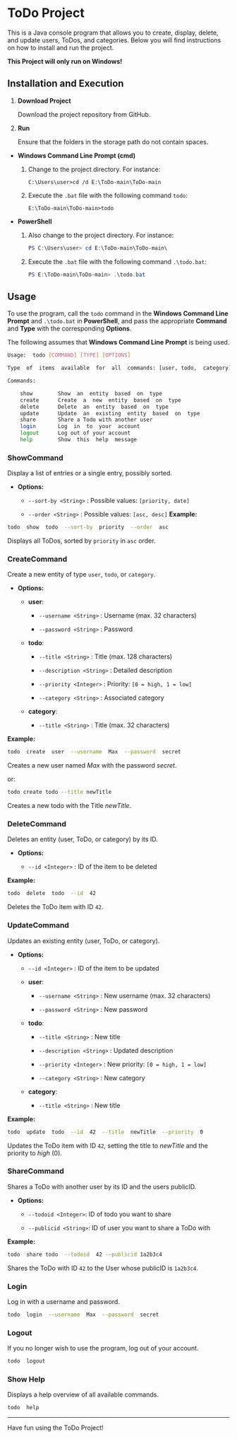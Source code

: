 
  

# ToDo Project

  

This is a Java console program that allows you to create, display, delete, and update users, ToDos, and categories. Below you will find instructions on how to install and run the project.

**This Project will only run on Windows!**

  

## Installation and Execution

  

1.  **Download Project**

	Download the project repository from GitHub.

  

2.  **Run**

	Ensure that the folders in the storage path do not contain spaces.

-  **Windows Command Line Prompt (cmd)**

	1. Change to the project directory. For instance:

		```	
		C:\Users\user>cd /d E:\ToDo-main\ToDo-main
		```

	2. Execute the `.bat` file with the following command `todo`:

		```
		E:\ToDo-main\ToDo-main>todo
		```

-  **PowerShell**

	1. Also change to the project directory. For instance:

		```powershell
		PS C:\Users\user> cd E:\ToDo-main\ToDo-main\
		```

	2. Execute the `.bat` file with the following command `.\todo.bat`:

		```powershell
		PS E:\ToDo-main\ToDo-main> .\todo.bat
		```

  

## Usage

  

To use the program, call the `todo` command in the **Windows Command Line Prompt** and `.\todo.bat` in **PowerShell**, and pass the appropriate **Command** and **Type** with the corresponding **Options**.

  

The following assumes that **Windows Command Line Prompt** is being used.

  

```bash
Usage:  todo [COMMAND] [TYPE] [OPTIONS]

Type  of  items  available  for  all  commands: [user, todo,  category]

Commands:

	show  		Show  an  entity  based  on  type
	create  	Create  a  new  entity  based  on  type
	delete  	Delete  an  entity  based  on  type
	update  	Update  an  existing  entity  based  on  type
	share 		Share a Todo with another user
	login  		Log  in  to  your  account
	logout 		Log out of your account
	help  		Show  this  help  message 
```

### ShowCommand

Display a list of entries or a single entry, possibly sorted.

-  **Options:**
	
	-  `--sort-by <String>` : Possible values: `[priority, date]`

	-  `--order <String>` : Possible values: `[asc, desc]`
**Example:**

```bash
todo  show  todo  --sort-by  priority  --order  asc
```
Displays all ToDos, sorted by `priority` in `asc` order.
### CreateCommand
Create a new entity of type `user`, `todo`, or `category`.
-  **Options:**

	-  **user**:

		-  `--username <String>` : Username (max. 32 characters)

		-  `--password <String>` : Password

	-  **todo**:

		-  `--title <String>` : Title (max. 128 characters)

		-  `--description <String>` : Detailed description

		-  `--priority <Integer>` : Priority: `[0 = high, 1 = low]`

		-  `--category <String>` : Associated category

	-  **category**:

		-  `--title <String>` : Title (max. 32 characters)

**Example:**

```bash
todo  create  user  --username  Max  --password  secret
```
Creates a new user named _Max_ with the password _secret_.

or:
```bash
todo create todo --title newTitle
```
Creates a new todo with the Title _newTitle_.
  
### DeleteCommand

Deletes an entity (user, ToDo, or category) by its ID.

-  **Options:**
	
	-  `--id <Integer>` : ID of the item to be deleted

**Example:**

```bash
todo  delete  todo  --id  42
```

Deletes the ToDo item with ID `42`.

### UpdateCommand
Updates an existing entity (user, ToDo, or category).

-  **Options:**

	-  `--id <Integer>` : ID of the item to be updated

	-  **user**:

		-  `--username <String>` : New username (max. 32 characters)

		-  `--password <String>` : New password

	-  **todo**:

		-  `--title <String>` : New title

		-  `--description <String>` : Updated description

		-  `--priority <Integer>` : New priority: `[0 = high, 1 = low]`

		-  `--category <String>` : New category

	-  **category**:

		-  `--title <String>` : New title

**Example:**
 
```bash
todo  update  todo  --id  42  --title  newTitle  --priority  0
```
Updates the ToDo item with ID `42`, setting the title to _newTitle_ and the priority to _high_ (0).

### ShareCommand

Shares a ToDo with another user by its ID and the users publicID.

-  **Options:**
	
	 - `--todoid <Integer>`:       ID of todo you want to share

	 - `--publicid <String>`:       ID of user you want to share a ToDo with

**Example:**

```bash
todo  share todo  --todoid  42 --publicid 1a2b3c4
```
Shares the ToDo with ID `42` to the User whose publicID is `1a2b3c4`.


### Login
Log in with a username and password.

```bash
todo  login  --username  Max  --password  secret
```

### Logout

If you no longer wish to use the program, log out of your account.
```bash
todo  logout
```
### Show Help

Displays a help overview of all available commands.

```bash
todo  help
```

  

---

  

Have fun using the ToDo Project!